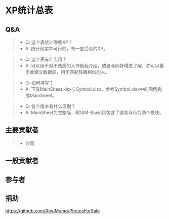 # XP统计总表
## Q&A
> + Q: 这个表统计哪些XP？
> + A: 统计现实中可行的，有一定受众的XP。

> + Q: 这个表有什么用？
> + A: 可以用于对不熟悉的人作自我介绍，或者与同好增进了解，亦可以基于此建立数据库，用于匹配性趣相似的人。

> + Q: 如何填写？
> + A: 下载MainSheet.xlsx与Symbol.xlsx，参考Symbol.xlsx中的图例完成MainSheet。

> + Q: 各个版本有什么区别？
> + A: MainSheet为完整版，BDSM-Basic只包含了道具与行为两个模块。
  
## 主要贡献者
> + 汐雨

## 一般贡献者
>

## 参与者
>

## 捐助
https://github.com/XiyuMomo/PhotosForSale